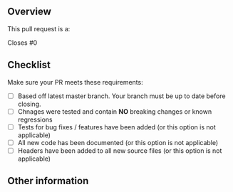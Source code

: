 <!--

🚨 Please do not skip any instructions. They are all required and essential to evaluate and test the PR. 🚨

👉 If there is no open issue related to your PR, please open one first. PRs without linked issues will be closed.

📝 Keep the "☑️ Allow edits by maintainers" button checked in the Pull Request Template.
This can let us quickly make fixes for minor typos or forgotten StyleCop issues during review without needing to wait on you doing extra work.

Let us help you help us! 🎉

-->

## Overview
This pull request is a:
<!-- Please uncomment one or more options below that apply to this PR. -->

<!-- - Bugfix -->
<!-- - Feature -->
<!-- - Code style update (formatting) -->
<!-- - Refactoring (no functional changes, no api changes) -->
<!-- - Build or CI related changes -->
<!-- - Documentation content changes -->
<!-- - Sample app changes -->
<!-- - Other... Please describe: -->

<!-- Change to the relevant issue number. This will auto-close the issue once the PR is merged. -->
Closes #0

<!-- Add a brief overview here of the change. -->

<!-- Try including screenshots or a short video demonstrating the change -->

## Checklist
Make sure your PR meets these requirements:

- [ ] Based off latest master branch. Your branch must be up to date before closing.
- [ ] Chnages were tested and contain **NO** breaking changes or known regressions
- [ ] Tests for bug fixes / features have been added (or this option is not applicable)
- [ ] All new code has been documented (or this option is not applicable)
- [ ] Headers have been added to all new source files (or this option is not applicable)

<!-- If this PR contains a breaking change, please describe the impact and migration path for existing applications below.
Please note that breaking changes are likely to be rejected within minor release cycles or held until major versions. -->

## Other information
<!-- Please add any other information that might be helpful to reviewers. -->
